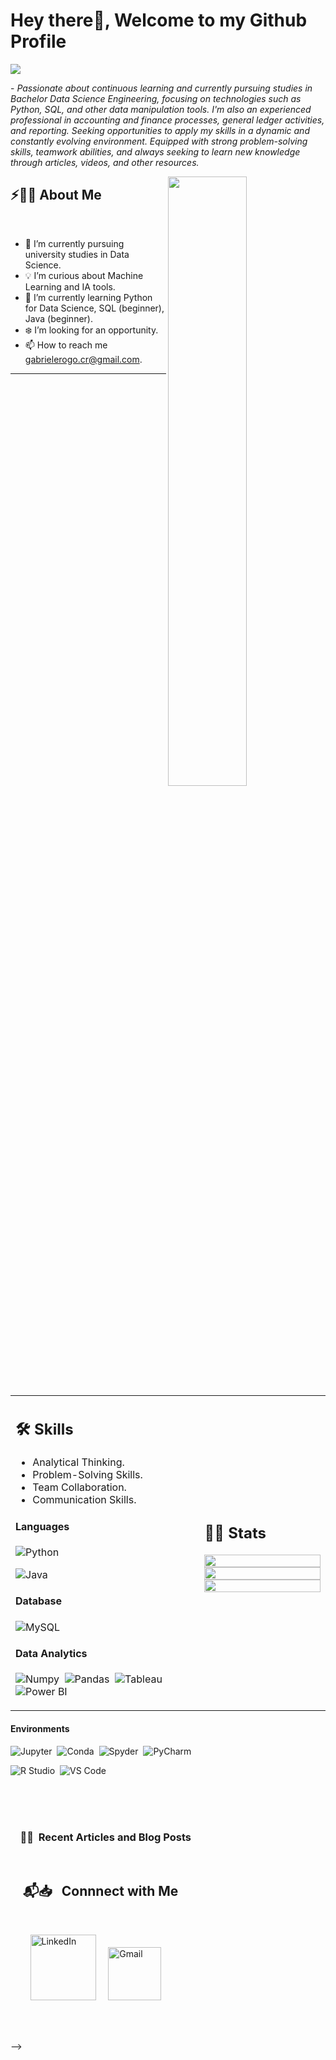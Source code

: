 # Hey there👋, Welcome to my Github Profile

<img src="https://readme-typing-svg.herokuapp.com?font=Architects+Daughter&color=22EBF7&size=25&center=false&lines=hey!+its+Gabriel...;Data+Science+Enthusiast...;Extensive+experience+in+finance...;Finance+Reporting...;Sr+Analyst..."/>
 

<p>- <i>Passionate about continuous learning and currently pursuing studies in Bachelor Data Science Engineering, focusing on technologies such as Python, SQL, and other data manipulation tools. I'm also an experienced professional in accounting and finance processes, general ledger activities, and reporting. Seeking opportunities to apply my skills in a dynamic and constantly evolving environment. Equipped with strong problem-solving skills, teamwork abilities, and always seeking to learn new knowledge through articles, videos, and other resources.</i></p>

<img src="https://user-images.githubusercontent.com/89788120/167628634-549d2bdd-609e-4275-85af-1e1974da64ca.gif" width="50%" align="right" />

## ⚡🙋‍♂️ About Me

</br>

- 🔧 I’m currently pursuing university studies in Data Science.
- 💡 I’m curious about Machine Learning and IA tools.
- 📖 I’m currently learning Python for Data Science, SQL (beginner),  Java (beginner).
- ❄️ I’m looking for an opportunity.
- 📫 How to reach me  gabrielerogo.cr@gmail.com.

<hr>


</br>


<table width="100%" >

 <tr>
    <td width="60%">
     
## 🛠️ Skills

- Analytical Thinking.
- Problem-Solving Skills.
- Team Collaboration.
- Communication Skills.

#### Languages

![Python](https://img.shields.io/badge/-Python-05122A?style=flat&logo=python)&nbsp;
<!--![R](https://img.shields.io/badge/R-276DC3?style=flat&logo=r&logoColor=blue&color=0B2C4A)&nbsp;-->
![Java](https://img.shields.io/badge/Java-%23150458.svg?style=flat&logo=java&logoColor=orange)&nbsp;

#### Database

![MySQL](https://img.shields.io/badge/MySQL-00000F?style=flat&logo=mysql&logoColor=white)&nbsp;


<!--#### Tools and Technologies


![Linux](https://img.shields.io/badge/Linux-05122A?style=flat&logo=linux&logoColor=white)&nbsp;
![Git](https://img.shields.io/badge/-Git-05122A?style=flat&logo=git)&nbsp;
![NPM](https://img.shields.io/badge/npm-CB3837?style=flat&logo=npm&logoColor=white)&nbsp;
![VIM](https://img.shields.io/badge/VIM-%2311AB00.svg?&style=flat&logo=vim&logoColor=white)&nbsp;
![AWS](https://img.shields.io/badge/Amazon_AWS-232F3E?style=flat&logo=amazon-aws&logoColor=white)&nbsp;
![Fast API](https://img.shields.io/badge/fastapi-109989?style=flat&logo=FASTAPI&logoColor=white)

<!-- ![PyPI](https://img.shields.io/badge/pypi-3775A9?style=flat&logo=pypi&logoColor=white)&nbsp; -->


#### Data Analytics 

![Numpy](https://img.shields.io/badge/Numpy-777BB4?style=flat&logo=numpy&logoColor=white)&nbsp;
![Pandas](https://img.shields.io/badge/Pandas-2C2D72?style=flat&logo=pandas&logoColor=white)&nbsp;<!-- ![Docker](https://img.shields.io/badge/Docker-2CA5E0?style=flat&logo=docker&logoColor=white)&nbsp; -->
![Tableau](https://img.shields.io/badge/Tableau-E97627?style=flat&logo=Tableau&logoColor=white)&nbsp;
![Power BI](https://img.shields.io/badge/PowerBI-F2C811?style=flat&logo=Power%20BI&logoColor=white)
     
</td>
    <td>
  
## 📄📜 Stats


<!--<p align="center">
  <img width="100%" src="https://github-readme-stats.vercel.app/api?username=kaustav202&theme=algolia&show_icons=true&bg_color=transparent&title_color=navy&text_color=black" />
 </br>
  <img width="100%" src="https://github-readme-streak-stats.herokuapp.com/?user=kaustav202"/>
 </br>
  <img width="100%" src="https://github-readme-stats.vercel.app/api/top-langs/?username=kaustav202&exclude_repo=Portfolio,HomePal&langs_count=7&layout=compact&bg_color=transparent" />
</p>-->


<p align="center">
  <img width="100%" src="https://github-readme-stats.vercel.app/api?username=GaboGit09&theme=algolia&show_icons=true&bg_color=transparent&title_color=navy&text_color=black" />
  </br>
  <img width="100%" src="https://github-readme-streak-stats.herokuapp.com/?user=GaboGit09"/>
  </br>
  <img width="100%" src="https://github-readme-stats.vercel.app/api/top-langs/?username=GaboGit09&exclude_repo=Portfolio,HomePal&langs_count=7&layout=compact&bg_color=transparent" />
</p>


     
  </td>
 </tr>
</table>


<!--
#### Cloud Infrastructures

![Firebase](https://img.shields.io/badge/firebase-%23ED7A00.svg?style=flat&logo=firebase&logoColor=white)&nbsp;
![AWS](https://img.shields.io/badge/Amazon_AWS-232F3E?style=flat&logo=amazon-aws&logoColor=white)&nbsp;
![Google Cloud](https://img.shields.io/badge/Google_Cloud-4285F4?style=flat&logo=google-cloud&logoColor=white)&nbsp;
![Heroku](https://img.shields.io/badge/Heroku-430098?style=flat&logo=heroku&logoColor=white)&nbsp;-->


#### Environments

![Jupyter](https://img.shields.io/badge/Jupyter-F37626.svg?&style=flat&logo=Jupyter&logoColor=white)&nbsp;
![Conda](https://img.shields.io/badge/conda-342B029.svg?&style=flat&logo=anaconda&logoColor=white)&nbsp;
![Spyder](https://img.shields.io/badge/Spyder%20Ide-FF0000?style=flat&logo=spyder%20ide&logoColor=white)&nbsp;
![PyCharm](https://img.shields.io/badge/PyCharm-000000.svg?&style=flate&logo=PyCharm&logoColor=white)&nbsp;
<!--![Replit](https://img.shields.io/badge/replit-667881?style=flat&logo=replit&logoColor=white)&nbsp;-->
![R Studio](https://img.shields.io/badge/RStudio-75AADB?style=flat&logo=RStudio&logoColor=white)&nbsp;
![VS Code](https://img.shields.io/badge/Visual_Studio_Code-0078D4?style=flat&logo=visual%20studio%20code&logoColor=white)&nbsp;




</br>


</br>
</br>




  <td width="75%" align = "left">

   <h3>  &nbsp; &nbsp; 📙📘 &nbsp;Recent Articles and Blog Posts  </h3>



  </td>
  
  <td width="600px">
   
  </td>
  
 </tr>
 </table>
 
 
 </br>
 


## &nbsp; &nbsp; 📬📥 &nbsp; Connnect with Me

<br/>

&nbsp; &nbsp; &nbsp; &nbsp; <a href="www.linkedin.com/in/gabriel-enrique-rodriguez-gomez-661714324"><img width="105px" alt="LinkedIn" src="https://img.shields.io/badge/LinkedIn%20-%230077B5.svg?&style=flat&logo=linkedin&logoColor=white"/></a> &nbsp;&nbsp;&nbsp;
<a href="mailto:gabrielerogo.cr@gmail.com"><img width="85px" alt="Gmail" src="https://img.shields.io/badge/Gmail-D14836?style=flat&logo=gmail&logoColor=white" /></a> &nbsp; &nbsp; 
<!--<a href = "https://discordapp.com/users/885073575839670302"><img width="100px" alt = "Discord" src = "https://img.shields.io/badge/Discord-7289DA?style=flat&logo=discord&logoColor=white"/></a>-->

</br>
</br>


 </div>

-->

<!--
<a href="https://hits.seeyoufarm.com"><img src="https://hits.seeyoufarm.com/api/count/incr/badge.svg?url=https%3A%2F%2Fgithub.com%2Fkaustav202%2Fhit-counter&count_bg=%236DAC3D&title_bg=%23555555&icon=grafana.svg&icon_color=%23E7E7E7&title=hits&edge_flat=false"/></a>  -->

